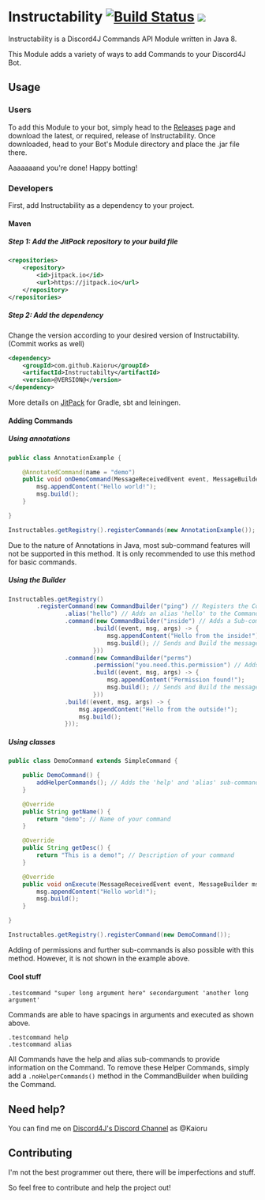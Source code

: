 # Instructability [![Build Status](https://travis-ci.org/Kaioru/Instructability.svg?branch=master)](https://travis-ci.org/Kaioru/Instructability) [![](https://jitpack.io/v/Kaioru/Instructability.svg)](https://jitpack.io/#Kaioru/Instructability)
Instructability is a Discord4J Commands API Module written in Java 8.

This Module adds a variety of ways to add Commands to your Discord4J Bot.

## Usage
### Users
To add this Module to your bot, simply head to the [Releases](https://github.com/Kaioru/Instructabilty/releases) page and download the latest, or required, release of Instructability. Once downloaded, head to your Bot's Module directory and place the .jar file there.

Aaaaaaand you're done! Happy botting!
### Developers
First, add Instructability as a dependency to your project.
#### Maven
##### Step 1: Add the JitPack repository to your build file
``` xml
<repositories>
	<repository>
	    <id>jitpack.io</id>
	    <url>https://jitpack.io</url>
	</repository>
</repositories>
```
##### Step 2: Add the dependency
Change the version according to your desired version of Instructability. (Commit works as well)
``` xml
<dependency>
    <groupId>com.github.Kaioru</groupId>
    <artifactId>Instructabilty</artifactId>
    <version>@VERSION@</version>
</dependency>
```
More details on [JitPack](https://jitpack.io/#Kaioru/Instructabilty) for Gradle, sbt and leiningen.

#### Adding Commands
##### Using annotations
``` java
public class AnnotationExample {

	@AnnotatedCommand(name = "demo")
	public void onDemoCommand(MessageReceivedEvent event, MessageBuilder msg, LinkedList<String> args) throws Exception {
		msg.appendContent("Hello world!");
		msg.build();
	}

}
```
``` java
Instructables.getRegistry().registerCommands(new AnnotationExample());
```
Due to the nature of Annotations in Java, most sub-command features will not be supported in this method. It is only recommended to use this method for basic commands.
##### Using the Builder
``` java
Instructables.getRegistry()
		.registerCommand(new CommandBuilder("ping") // Registers the Command
				.alias("hello") // Adds an alias 'hello' to the Command
				.command(new CommandBuilder("inside") // Adds a Sub-command in the Command
						.build((event, msg, args) -> {
							msg.appendContent("Hello from the inside!");
							msg.build(); // Sends and Build the message
						}))
				.command(new CommandBuilder("perms")
						.permission("you.need.this.permission") // Adds a permission to the Command
						.build((event, msg, args) -> {
							msg.appendContent("Permission found!");
							msg.build(); // Sends and Build the message
						}))
				.build((event, msg, args) -> {
					msg.appendContent("Hello from the outside!");
					msg.build();
				}));
```
##### Using classes
``` java
public class DemoCommand extends SimpleCommand {

	public DemoCommand() {
		addHelperCommands(); // Adds the 'help' and 'alias' sub-commands to your command
	}

	@Override
	public String getName() {
		return "demo"; // Name of your command
	}

	@Override
	public String getDesc() {
		return "This is a demo!"; // Description of your command
	}

	@Override
	public void onExecute(MessageReceivedEvent event, MessageBuilder msg, LinkedList<String> args) throws Exception {
        msg.appendContent("Hello world!");
        msg.build();
	}

}
```
``` java
Instructables.getRegistry().registerCommand(new DemoCommand());
```
Adding of permissions and further sub-commands is also possible with this method. However, it is not shown in the example above.
#### Cool stuff
```
.testcommand "super long argument here" secondargument 'another long argument'
```
Commands are able to have spacings in arguments and executed as shown above.
```
.testcommand help
.testcommand alias
```
All Commands have the help and alias sub-commands to provide information on the Command.
To remove these Helper Commands, simply add a ```.noHelperCommands()``` method in the CommandBuilder when building the Command.

## Need help?
You can find me on [Discord4J's Discord Channel](https://discord.gg/0SBTUU1wZTX8X8cu) as @Kaioru

## Contributing
I'm not the best programmer out there, there will be imperfections and stuff.

So feel free to contribute and help the project out!
